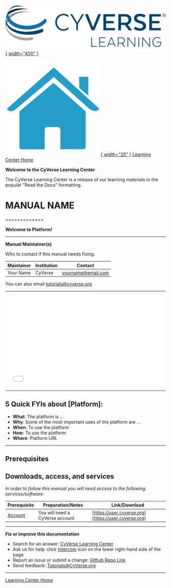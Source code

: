 [![!CyVerse Learning Center](https://github.com/tyson-swetnam/cyverse_manual_template_mkdocs/raw/main/assets/cyverse_learning.png "CyVerse Learning Center"){ width="400" }](https://learning.cyverse.org)

[![!Learning Home](https://github.com/tyson-swetnam/cyverse_manual_template_mkdocs/raw/main/assets/homeicon.png "Home"){ width="25" }](https://learning.cyverse.org) [Learning Center Home](http://learning.cyverse.org/)


**Welcome to the CyVerse Learning Center**

The CyVerse Learning Center is a release of our learning materials in the popular "Read the Docs" formatting.

# MANUAL NAME
=============

**Welcome to Platform!**

------------------------------------------------------------------------

**Manual Maintainer(s)**

Who to contact if this manual needs fixing. 

| Maintainer | Institution | Contact |
|------------|-------------|---------|
| Your Name | CyVerse | <yourname@email.com> |

You can also email <tutorials@cyverse.org>

------------------------------------------------------------------------

<div style="position: relative; padding-bottom: 56.25%; height: 0;
overflow: hidden; max-width: 100%; height: auto;">
    <iframe src="./_static/slides/index.html" frameborder="0" allowfullscreen
    style="position: absolute; top: 0; left: 0; width: 100%;
    height: 100%;"></iframe>
</div>

------------------------------------------------------------------------

## 5 Quick FYIs about [Platform]:

-   **What**: The platform is ...
-   **Why**: Some of the most important uses of the platform are ...
-   **When**: To use the platform
-   **How**: To use the platform
-   **Where**: Platform URL

------------------------------------------------------------------------

Prerequisites
-------------

## Downloads, access, and services

*In order to follow this manual you will need access to the following
services/software*

| Prerequisite | Preparation/Notes | Link/Download |
|--------------|-------------------|---------------|
| [Account](https://user.cyverse.org) | You will need a CyVerse account | [https://user.cyverse.org](https://user.cyverse.org) 

------------------------------------------------------------------------
**Fix or improve this documentation**

  - Search for an answer:
    [CyVerse Learning Center](https://learning.cyverse.org)
  - Ask us for help:
    click [Intercom]() icon on the lower right-hand side of the page
  - Report an issue or submit a change:
    [Github Repo Link]()
  - Send feedback: <Tutorials@CyVerse.org>
------------------------------------------------------------------------

[Learning Center Home](http://learning.cyverse.org/)